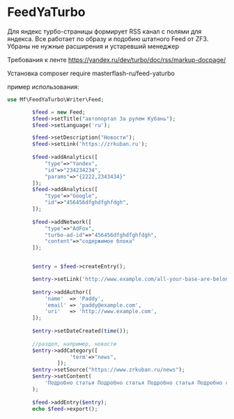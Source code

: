 # FeedYaTurbo
Для яндекс турбо-страницы формирует RSS канал с полями для яндекса.
Все работает по образу и подобию штатного Feed от ZF3.
Убраны не нужные расширения и устаревший менеджер

Требования к ленте https://yandex.ru/dev/turbo/doc/rss/markup-docpage/

Установка composer require masterflash-ru/feed-yaturbo

пример использования:
```php
use Mf\FeedYaTurbo\Writer\Feed;

        $feed = new Feed;
        $feed->setTitle("автопортал За рулем Кубань");
        $feed->setLanguage('ru');

        $feed->setDescription("Новости");
        $feed->setLink('https://zrkuban.ru'); 
       
        $feed->addAnalytics([
            "type"=>"Yandex",
            "id"=>"234234234",
            "params"=>"{2222,2343434}"
        ]);
        $feed->addAnalytics([
            "type"=>"Google",
            "id"=>"456456dfghdfghfdgh",
        ]);
        
        $feed->addNetwork([
            "type"=>"AdFox",
            "turbo-ad-id"=>"456456dfghdfghfdgh",
            "content"=>"содержимое блока"
        ]);


        $entry = $feed->createEntry();

        $entry->setLink('http://www.example.com/all-your-base-are-belong-to-us');
        
        $entry->addAuthor([
            'name'  => 'Paddy',
            'email' => 'paddy@example.com',
            'uri'   => 'http://www.example.com',
        ]);
        
        $entry->setDateCreated(time());
        
        //раздел, например, новости
        $entry->addCategory([
                    'term'=>"news",
                ]);
        $entry->setSource("https://www.zrkuban.ru/news");
        $entry->setContent(
            'Подробно статья Подробно статья Подробно статья Подробно статья Подробно статья '
        );
 
        $feed->addEntry($entry);
        echo $feed->export();
```
